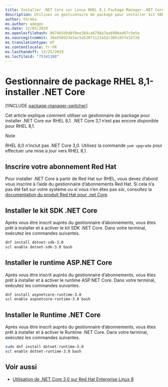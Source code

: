 ```yaml
---
title: Installer .NET Core sur Linux RHEL 8,1 Package Manager-.NET Core
description: Utilisez un gestionnaire de package pour installer kit SDK .NET Core et le runtime sur RHEL 8,1.
author: thraka
ms.author: adegeo
ms.date: 12/03/2019
ms.openlocfilehash: 8674b5d9d0f0ee384ca6798a7ea699bad67c5e5e
ms.sourcegitcommit: 30a558d23e3ac5a52071121a52c305c85fe15726
ms.translationtype: HT
ms.contentlocale: fr-FR
ms.lasthandoff: 12/25/2019
ms.locfileid: "75341180"
---
```

# <a name="rhel-81-package-manager---install-net-core"></a>Gestionnaire de package RHEL 8,1-installer .NET Core

[!INCLUDE [package-manager-switcher](includes/package-manager-switcher.md)]

Cet article explique comment utiliser un gestionnaire de package pour installer .NET Core sur RHEL 8,1. .NET Core 3,1 n’est pas encore disponible pour RHEL 8,1.

> [!NOTE]
> RHEL 8,0 n’inclut pas .NET Core 3,0. Utilisez la commande `yum upgrade` pour effectuer une mise à jour vers RHEL 8,1.

## <a name="register-your-red-hat-subscription"></a>Inscrire votre abonnement Red Hat

Pour installer .NET Core à partir de Red Hat sur RHEL, vous devez d’abord vous inscrire à l’aide du gestionnaire d’abonnements Red Hat. Si cela n’a pas été fait sur votre système ou si vous n’en êtes pas sûr, consultez la [documentation du produit Red Hat pour .net Core](https://access.redhat.com/documentation/net_core/).

## <a name="install-the-net-core-sdk"></a>Installer le kit SDK .NET Core

Après vous être inscrit auprès du gestionnaire d’abonnements, vous êtes prêt à installer et à activer le kit SDK .NET Core. Dans votre terminal, exécutez les commandes suivantes.

```bash
dnf install dotnet-sdk-3.0
scl enable dotnet-sdk-3.0 bash
```

## <a name="install-the-aspnet-core-runtime"></a>Installer le runtime ASP.NET Core

Après vous être inscrit auprès du gestionnaire d’abonnements, vous êtes prêt à installer et à activer le runtime ASP.NET Core. Dans votre terminal, exécutez les commandes suivantes.

<!-- TODO: is this the correct value? Taken from the webpage but it doesn't have aspnet in the name -->
```bash
dnf install aspnetcore-runtime-3.0
scl enable aspnetcore-runtime-3.0 bash
```

## <a name="install-the-net-core-runtime"></a>Installer le Runtime .NET Core

Après vous être inscrit auprès du gestionnaire d’abonnements, vous êtes prêt à installer et à activer le Runtime .NET Core. Dans votre terminal, exécutez les commandes suivantes.

```bash
sudo dnf install dotnet-runtime-3.0
scl enable dotnet-runtime-3.0 bash
```

## <a name="see-also"></a>Voir aussi

- [Utilisation de .NET Core 3,0 sur Red Hat Enterprise Linux 8](https://access.redhat.com/documentation/en-us/net_core/3.0/html/getting_started_guide_for_rhel_8/gs_install_dotnet)
